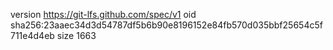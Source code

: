 version https://git-lfs.github.com/spec/v1
oid sha256:23aaec34d3d54787df5b6b90e8196152e84fb570d035bbf25654c5f711e4d4eb
size 1663
